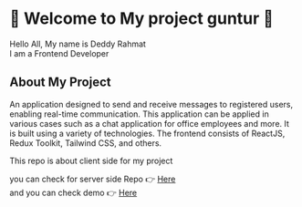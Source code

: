 # :bell: Welcome to My project guntur :bell:

Hello All, My name is Deddy Rahmat <br />
I am a Frontend Developer
<br />

## About My Project

An application designed to send and receive messages to registered users, enabling real-time communication. This application can be applied in various cases such as a chat application for office employees and more. It is built using a variety of technologies. The frontend consists of ReactJS, Redux Toolkit, Tailwind CSS, and others.

This repo is about client side for my project <br />

you can check for server side Repo :point_right: [Here](https://github.com/deddyrahmat/be-guntur-chat 'Guntur Server side') <br />
and you can check demo :point_right: [Here](https://youtu.be/4CKwU3sohTY 'Guntur Demo') <br />
